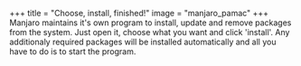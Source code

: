+++
title = "Choose, install, finished!"
image = "manjaro_pamac"
+++
Manjaro maintains it's own program to install, update and remove packages from the system. Just open it, choose what you want and click 'install'. Any additionaly required packages will be installed automatically and all you have to do is to start the program.
